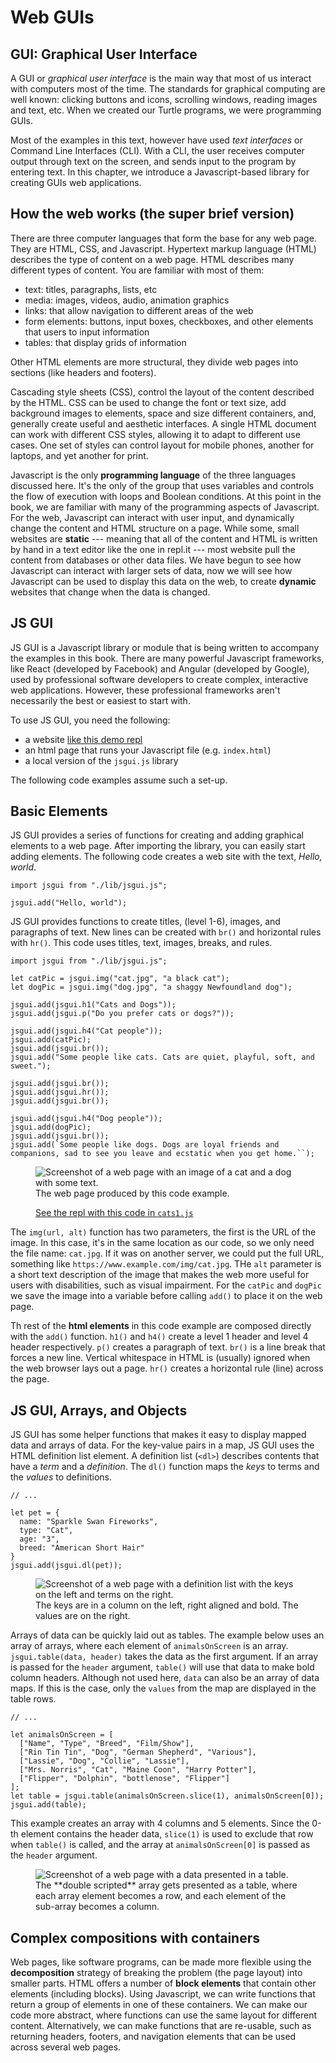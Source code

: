 Web GUIs
========

GUI: Graphical User Interface
-----------------------------

A GUI or _graphical user interface_ is the main way that most of us
interact with computers most of the time. The standards for graphical
computing are well known: clicking buttons and icons, scrolling windows,
reading images and text, etc. When we created our Turtle programs, we
were programming GUIs.

Most of the examples in this text, however have used _text interfaces_
or Command Line Interfaces (CLI). With a CLI, the user receives computer
output through text on the screen, and sends input to the program by
entering text. In this chapter, we introduce a Javascript-based library
for creating GUIs web applications.

How the web works (the super brief version)
-------------------------------------------

There are three computer languages that form the base for any web page.
They are HTML, CSS, and Javascript. Hypertext markup language (HTML)
describes the type of content on a web page. HTML describes many different types of content. You are familiar with most of them:
- text: titles, paragraphs, lists, etc
- media: images, videos, audio, animation graphics
- links: that allow navigation to different areas of the web
- form elements: buttons, input boxes, checkboxes, and other elements that users to input information
- tables: that display grids of information

Other HTML elements are more structural, they divide web pages into sections (like headers and footers).

Cascading style sheets (CSS), control the layout of the content described by the
HTML. CSS can be used to change the font or text size, add background images to
elements, space and size different containers, and, generally create useful and
aesthetic interfaces. A single HTML document can work with different CSS styles,
allowing it to adapt to different use cases. One set of styles can control
layout for mobile phones, another for laptops, and yet another for print.

Javascript is the only **programming language** of the three languages discussed
here. It's the only of the group that uses variables and controls the flow of
execution with loops and Boolean conditions. At this point in the book, we are
familiar with many of the programming aspects of Javascript. For the web,
Javascript can interact with user input, and dynamically change the content and
HTML structure on a page. While some, small websites are **static** --- meaning
that all of the content and HTML is written by hand in a text editor like the
one in repl.it --- most website pull the content from databases or other data
files. We have begun to see how Javascript can interact with larger sets of
data, now we will see how Javascript can be used to display this data on the
web, to create **dynamic** websites that change when the data is changed.

JS GUI
------

JS GUI is a Javascript library or module that is being written to accompany
the examples in this book. There are many powerful Javascript frameworks,
like React (developed by Facebook) and Angular (developed by Google), used
by professional software developers to create complex, interactive web
applications. However, these professional frameworks aren't necessarily
the best or easiest to start with.

To use JS GUI, you need the following:

- a website [like this demo repl](https://repl.it/@mcuringa/JSGuiDemo)
- an html page that runs your Javascript file (e.g. `index.html`)
- a local version of the `jsgui.js` library

The following code examples assume such a set-up.

Basic Elements
--------------

JS GUI provides a series of functions for creating and adding
graphical elements to a web page. After importing the library,
you can easily start adding elements. The following code creates
a web site with the text, _Hello, world_.

~~~~~~~~~~~~~~~~~~~~~~~~~~~~{.javascript .numberLines}
import jsgui from "./lib/jsgui.js";

jsgui.add("Hello, world");
~~~~~~~~~~~~~~~~~~~~~~~~~~~~

JS GUI provides functions to create titles, (level 1-6), images,
and paragraphs of text. New lines can be created with `br()` and
horizontal rules with `hr()`. This code uses titles, text, images,
breaks, and rules.

~~~~~~~~~~~~~~~~~~~~~~~~~~~~{.javascript .numberLines}
import jsgui from "./lib/jsgui.js";

let catPic = jsgui.img("cat.jpg", "a black cat");
let dogPic = jsgui.img("dog.jpg", "a shaggy Newfoundland dog");

jsgui.add(jsgui.h1("Cats and Dogs"));
jsgui.add(jsgui.p("Do you prefer cats or dogs?"));

jsgui.add(jsgui.h4("Cat people"));
jsgui.add(catPic);
jsgui.add(jsgui.br());
jsgui.add("Some people like cats. Cats are quiet, playful, soft, and sweet.");

jsgui.add(jsgui.br());
jsgui.add(jsgui.hr());
jsgui.add(jsgui.br());

jsgui.add(jsgui.h4("Dog people"));
jsgui.add(dogPic);
jsgui.add(jsgui.br());
jsgui.add(`Some people like dogs. Dogs are loyal friends and
companions, sad to see you leave and ecstatic when you get home.``);

~~~~~~~~~~~~~~~~~~~~~~~~~~~~

<figure class="figure">
<img src="figs/cats1.png" class="figure-img img-fluid" alt="Screenshot of a web page with an image of a cat and a dog with some text.">
<figcaption class="figure-caption">
The web page produced by this code example.

[See the repl with this code in `cats1.js`](https://repl.it/@mcuringa/JSGuiDemo)
</figcaption>
</figure>

The `img(url, alt)` function has two parameters, the first is the URL of the
image. In this case, it's in the same location as our code, so we only need the
file name: `cat.jpg`. If it was on another server, we could put the full URL,
something like `https://www.example.com/img/cat.jpg`. THe `alt` parameter is a
short text description of the image that makes the web more useful for users
with disabilities, such as visual impairment. For the `catPic` and `dogPic` we
save the image into a variable before calling `add()` to place it on the
web page.

Th rest of the **html elements** in this code example are composed directly with
the `add()` function. `h1()` and `h4()` create a level 1 header and level 4
header respectively. `p()` creates a paragraph of text. `br()` is a line break
that forces a new line. Vertical whitespace in HTML is (usually) ignored when
the web browser lays out a page. `hr()` creates a horizontal rule (line) across
the page.

JS GUI, Arrays, and Objects
---------------------------

JS GUI has some helper functions that makes it easy to display
mapped data and arrays of data. For the key-value pairs in a
map, JS GUI uses the HTML definition list element. A definition
list (`<dl>`) describes contents that have a _term_ and a _definition_.
The `dl()` function maps the _keys_ to terms and the _values_ to definitions.

~~~~~~~~~~~~~~~~~~~~~~~~~~~~{.javascript .numberLines}
// ...

let pet = {
  name: "Sparkle Swan Fireworks",
  type: "Cat",
  age: "3",
  breed: "American Short Hair"
}
jsgui.add(jsgui.dl(pet));

~~~~~~~~~~~~~~~~~~~~~~~~~~~~

<figure class="figure">
<img src="figs/jsgui-dl.png" class="figure-img img-fluid" alt="Screenshot of a web page with a definition list with the keys on the left and terms on the right.">
<figcaption class="figure-caption">
The keys are in a column on the left, right aligned and bold. The values are
on the right.
</figcaption>
</figure>

Arrays of data can be quickly laid out as tables. The example below uses
an array of arrays, where each element of `animalsOnScreen` is an array.
`jsgui.table(data, header)` takes the data as the first argument. If
an array is passed for the `header` argument, `table()` will use
that data to make bold column headers. Although not used here,
`data` can also be an array of data maps. If this is the case, only
the `values` from the map are displayed in the table rows.

~~~~~~~~~~~~~~~~~~~~~~~~~~~~{.javascript .numberLines}
// ...

let animalsOnScreen = [
  ["Name", "Type", "Breed", "Film/Show"],
  ["Rin Tin Tin", "Dog", "German Shepherd", "Various"],
  ["Lassie", "Dog", "Collie", "Lassie"],
  ["Mrs. Norris", "Cat", "Maine Coon", "Harry Potter"],
  ["Flipper", "Dolphin", "bottlenose", "Flipper"]
];
let table = jsgui.table(animalsOnScreen.slice(1), animalsOnScreen[0]);
jsgui.add(table);

~~~~~~~~~~~~~~~~~~~~~~~~~~~~

This example creates an array with 4 columns and 5 elements. Since the
0-th element contains the header data, `slice(1)` is used to exclude
that row when `table()` is called, and the array at `animalsOnScreen[0]` 
is passed as the `header` argument.

<figure class="figure">
<img src="figs/jsgui-table.png" class="figure-img img-fluid" alt="Screenshot of a web page with a data presented in a table.">
<figcaption class="figure-caption">
The **double scripted** array gets presented as a table, where each array
element becomes a row, and each element of the sub-array becomes a column.
</figcaption>
</figure>


Complex compositions with containers
------------------------------------
Web pages, like software programs, can be made more flexible using
the **decomposition** strategy of breaking the problem (the page layout)
into smaller parts. HTML offers a number of **block elements** that
contain other elements (including blocks). Using Javascript, we can write
functions that return a group of elements in one of these containers.
We can make our code more abstract, where functions
can use the same layout for different content. Alternatively, we can
make functions that are re-usable, such as returning headers, footers,
and navigation elements that can be used across several web pages.
